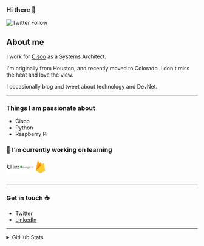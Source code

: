 ### Hi there 👋

![Twitter Follow](https://img.shields.io/twitter/follow/dirflash?color=1DA1F2&logo=Twitter&style=for-the-badge)

## About me

I work for [Cisco] as a Systems Architect. 

I'm originally from Houston, and recently moved to Colorado.  I don't miss the heat and love the view.

I occasionally blog and tweet about technology and DevNet.  

---

### Things I am passionate about

- Cisco
- Python
- Raspberry PI


### 🔭 I’m currently working on learning

<img align="left" alt="Flask" width="36px" src="https://raw.githubusercontent.com/github/explore/80688e429a7d4ef2fca1e82350fe8e3517d3494d/topics/flask/flask.png" />
<img align="left" alt="mongoDB" width="36px" src="https://raw.githubusercontent.com/github/explore/80688e429a7d4ef2fca1e82350fe8e3517d3494d/topics/mongodb/mongodb.png" />
<img align="left" alt="Firebase" width="36px" src="https://raw.githubusercontent.com/github/explore/80688e429a7d4ef2fca1e82350fe8e3517d3494d/topics/firebase/firebase.png" />

<br />
<br />
<br />

---

### Get in touch :coffee:

- [Twitter](https://twitter.com/dirflash)
- [LinkedIn](https://www.linkedin.com/in/aaronedavis)

---

<details>
  <summary>GitHub Stats</summary
    
  <img align="left" alt="dirflash's Github Stats" src="https://github-readme-stats-dirflash.vercel.app/api?username=dirflash&show_icons=true&hide_border=true&theme=tokyonight" />

</details>

[Cisco]: https://www.cisco.com/

<!--
**dirflash/dirflash** is a ✨ _special_ ✨ repository because its `README.md` (this file) appears on your GitHub profile.

Here are some ideas to get you started:

- 🔭 I’m currently working on ...
- 🌱 I’m currently learning ...
- 👯 I’m looking to collaborate on ...
- 🤔 I’m looking for help with ...
- 💬 Ask me about ...
- 📫 How to reach me: ...
- 😄 Pronouns: ...
- ⚡ Fun fact: ...
-->
